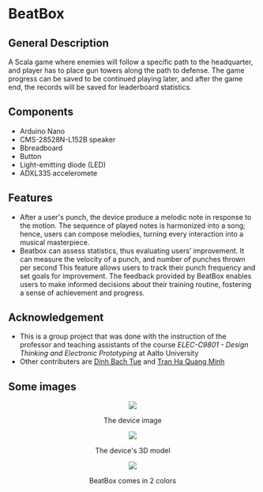 # BeatBox

## General Description

A Scala game where enemies will follow a specific path to the headquarter, and player has to place gun towers along the path to defense. The game progress can be saved to be continued playing later, and after the game end, the records will be saved for leaderboard statistics.

## Components

- Arduino Nano
- CMS-28528N-L152B speaker
- Bbreadboard
- Button
- Light-emitting diode (LED)
- ADXL335 acceleromete

## Features

- After a user's punch, the device produce a melodic note in
response to the motion. The sequence of played notes is harmonized into a song; hence, users
can compose melodies, turning every interaction into a musical masterpiece.
- Beatbox can assess statistics, thus evaluating users’ improvement. It can measure the velocity
of a punch, and number of punches thrown per second This feature allows users to track their punch
frequency and set goals for improvement. The feedback provided by BeatBox enables users to
make informed decisions about their training routine, fostering a sense of achievement and
progress.

## Acknowledgement

- This is a group project that was done with the instruction of the professor and teaching assistants of the course _ELEC-C9801 - Design Thinking and Electronic Prototyping_ at Aalto University
- Other contributers are [Dinh Bach Tue](https://www.linkedin.com/in/bachtuedinh/) and [Tran Ha Quang Minh](https://www.linkedin.com/in/tran-ha-quang-minh-28b8052a4/)

## Some images

<p align="center">
  <img src="https://github.com/nguyenvuminhh/beat-box-fitness-tool/assets/157608181/6751a6f2-6157-4494-ad0d-54ab81b6a49d">
</p>
<p align="center">
  The device image
</p>

<p align="center">
  <img src="https://github.com/nguyenvuminhh/beat-box-fitness-tool/assets/157608181/0c4d6c71-890b-472f-8064-e9b13542a739">
</p>
<p align="center">
  The device's 3D model
</p>


<p align="center">
  <img src="https://github.com/nguyenvuminhh/beat-box-fitness-tool/assets/157608181/f28bc5a3-7f2b-4ae4-81bd-da49d1a4bb1b">
</p>
<p align="center">
  BeatBox comes in 2 colors
</p>
